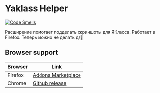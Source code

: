 # Yaklass Helper
[![Code Smells](https://sonarcloud.io/api/project_badges/measure?project=Soffity_Yaklass_Passer&metric=code_smells)](https://sonarcloud.io/summary/new_code?id=Soffity_Yaklass_Passer)

Расширение помогает подделать скриншоты для ЯКласса. Работает в Firefox. Теперь можно не делать дз🤍
 

## Browser support

  
| Browser |Link  |
|--|--|
| Firefox | [Addons Marketplace](https://addons.mozilla.org/ru/firefox/addon/yaklass_helper/) |
| Chrome | [Github release](https://github.com/aElDi/Yaklass_Passer/releases/latest) |